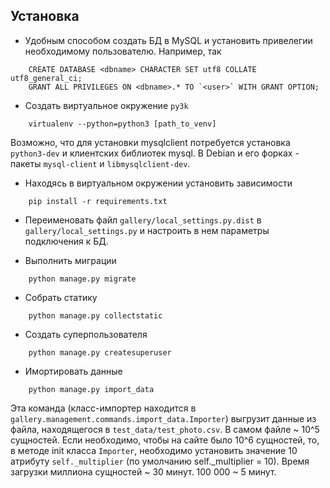 Установка
---------

* Удобным способом создать БД в MySQL и установить привелегии необходимому пользователю. Например, так

```
    CREATE DATABASE <dbname> CHARACTER SET utf8 COLLATE utf8_general_ci;
    GRANT ALL PRIVILEGES ON <dbname>.* TO `<user>` WITH GRANT OPTION;
```

* Создать виртуальное окружение `py3k`

```
    virtualenv --python=python3 [path_to_venv]
```

Возможно, что для установки mysqlclient потребуется установка `python3-dev` и клиентских библиотек mysql. В Debian и его форках - пакеты `mysql-client` и `libmysqlclient-dev`.

* Находясь в виртуальном окружении установить зависимости

```
    pip install -r requirements.txt
```

* Переименовать файл `gallery/local_settings.py.dist` в `gallery/local_settings.py` и настроить в нем параметры подключения к БД.

* Выполнить миграции

```
    python manage.py migrate
```

* Собрать статику

```
    python manage.py collectstatic
```

* Создать суперпользователя

```
    python manage.py createsuperuser
```

* Имортировать данные

```
    python manage.py import_data
```

Эта команда (класс-импортер находится в `gallery.management.commands.import_data.Importer`) выгрузит данные из файла, находящегося в `test_data/test_photo.csv`. В самом файле ~ 10^5 сущностей. Если необходимо, чтобы на сайте было 10^6 сущностей, то, в методе init класса `Importer`, необходимо установить значение 10 атрибуту `self._multiplier` (по умолчанию self._multiplier = 10). Время загрузки миллиона сущностей ~ 30 минут. 100 000 ~ 5 минут.

